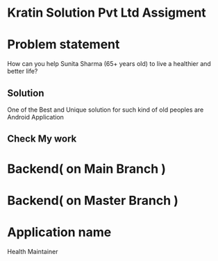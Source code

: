 # Kratin Solution Pvt Ltd Assigment

# Problem statement 
How can you help Sunita Sharma (65+ years old) to live a healthier and better life?

## Solution 
One of the Best and Unique solution for such kind of old peoples are Android Application

## Check My work 
# Backend( on Main Branch )
# Backend( on Master Branch )

# Application name 
Health Maintainer








